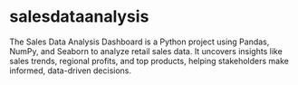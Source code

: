 # salesdataanalysis
The Sales Data Analysis Dashboard is a Python project using Pandas, NumPy, and Seaborn to analyze retail sales data. It uncovers insights like sales trends, regional profits, and top products, helping stakeholders make informed, data-driven decisions.
